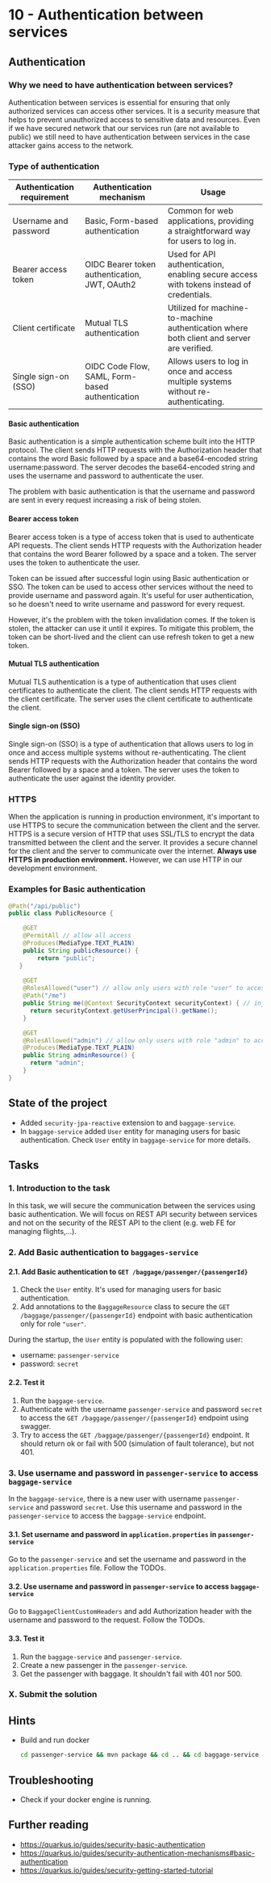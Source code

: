 # 10 - Authentication between services

## Authentication

### Why we need to have authentication between services?

Authentication between services is essential for ensuring that only authorized services can access other services. It is a security measure that helps to prevent unauthorized access to sensitive data and resources. Even if we have secured network that our services run (are not available to public) we still need to have authentication between services in the case attacker gains access to the network.

### Type of authentication

| Authentication requirement | Authentication mechanism                                 | Usage                                                                                       |
|----------------------------|----------------------------------------------------------|---------------------------------------------------------------------------------------------|
| Username and password      | Basic, Form-based authentication                         | Common for web applications, providing a straightforward way for users to log in.           |
| Bearer access token        | OIDC Bearer token authentication, JWT, OAuth2            | Used for API authentication, enabling secure access with tokens instead of credentials.     |
| Client certificate         | Mutual TLS authentication                                | Utilized for machine-to-machine authentication where both client and server are verified.  |
| Single sign-on (SSO)       | OIDC Code Flow, SAML, Form-based authentication          | Allows users to log in once and access multiple systems without re-authenticating.         |

#### Basic authentication

Basic authentication is a simple authentication scheme built into the HTTP protocol. The client sends HTTP requests with the Authorization header that contains the word Basic followed by a space and a base64-encoded string username:password. The server decodes the base64-encoded string and uses the username and password to authenticate the user.

The problem with basic authentication is that the username and password are sent in every request increasing a risk of being stolen. 

#### Bearer access token

Bearer access token is a type of access token that is used to authenticate API requests. The client sends HTTP requests with the Authorization header that contains the word Bearer followed by a space and a token. The server uses the token to authenticate the user.

Token can be issued after successful login using Basic authentication or SSO. The token can be used to access other services without the need to provide username and password again. It's useful for user authentication, so he doesn't need to write username and password for every request.

However, it's the problem with the token invalidation comes. If the token is stolen, the attacker can use it until it expires. To mitigate this problem, the token can be short-lived and the client can use refresh token to get a new token.

#### Mutual TLS authentication

Mutual TLS authentication is a type of authentication that uses client certificates to authenticate the client. The client sends HTTP requests with the client certificate. The server uses the client certificate to authenticate the client.

#### Single sign-on (SSO)

Single sign-on (SSO) is a type of authentication that allows users to log in once and access multiple systems without re-authenticating. The client sends HTTP requests with the Authorization header that contains the word Bearer followed by a space and a token. The server uses the token to authenticate the user against the identity provider.

### HTTPS

When the application is running in production environment, it's important to use HTTPS to secure the communication between the client and the server. HTTPS is a secure version of HTTP that uses SSL/TLS to encrypt the data transmitted between the client and the server. It provides a secure channel for the client and the server to communicate over the internet. **Always use HTTPS in production environment.** However, we can use HTTP in our development environment.

### Examples for Basic authentication

```java
@Path("/api/public")
public class PublicResource {

    @GET
    @PermitAll // allow all access
    @Produces(MediaType.TEXT_PLAIN)
    public String publicResource() {
        return "public";
   }
   
    @GET
    @RolesAllowed("user") // allow only users with role "user" to access this resource
    @Path("/me")
    public String me(@Context SecurityContext securityContext) { // inject the security context
      return securityContext.getUserPrincipal().getName();
    }

    @GET
    @RolesAllowed("admin") // allow only users with role "admin" to access this resource 
    @Produces(MediaType.TEXT_PLAIN)
    public String adminResource() {
      return "admin";
    }
}
```

## State of the project

- Added `security-jpa-reactive` extension to and `baggage-service`.
- In `baggage-service` added `User` entity for managing users for basic authentication. Check `User` entity in `baggage-service` for more details. 

## Tasks

### 1. Introduction to the task

In this task, we will secure the communication between the services using basic authentication. We will focus on REST API security between services and not on the security of the REST API to the client (e.g. web FE for managing flights,...).

### 2. Add Basic authentication to `baggages-service` 

#### 2.1. Add Basic authentication to `GET /baggage/passenger/{passengerId}`

1. Check the `User` entity. It's used for managing users for basic authentication.
2. Add annotations to the `BaggageResource` class to secure the `GET /baggage/passenger/{passengerId}` endpoint with basic authentication only for role `"user"`.


During the startup, the `User` entity is populated with the following user:
- username: `passenger-service`
- password: `secret`

#### 2.2. Test it

1. Run the `baggage-service`.
2. Authenticate with the username `passenger-service` and password `secret` to access the `GET /baggage/passenger/{passengerId}` endpoint using swagger.
3. Try to access the `GET /baggage/passenger/{passengerId}` endpoint. It should return ok or fail with 500 (simulation of fault tolerance), but not 401.


### 3. Use username and password in `passenger-service` to access `baggage-service`

In the `baggage-service`, there is a new user with username `passenger-service` and password `secret`. Use this username and password in the `passenger-service` to access the `baggage-service` endpoint.

#### 3.1. Set username and password in `application.properties` in `passenger-service`

Go to the `passenger-service` and set the username and password in the `application.properties` file. Follow the TODOs. 

#### 3.2. Use username and password in `passenger-service` to access `baggage-service`

Go to `BaggageClientCustomHeaders` and add Authorization header with the username and password to the request. Follow the TODOs.

#### 3.3. Test it

1. Run the `baggage-service` and `passenger-service`.
2. Create a new passenger in the `passenger-service`.
3. Get the passenger with baggage. It shouldn't fail with 401 nor 500.

### X. Submit the solution

[//]: # (TODO after setting up github classroom)

## Hints

- Build and run docker
  ```bash
  cd passenger-service && mvn package && cd .. && cd baggage-service && mvn package && cd .. && cd flight-service && mvn package && cd .. && docker compose build && docker compose up
   ```

## Troubleshooting

- Check if your docker engine is running.

## Further reading

- https://quarkus.io/guides/security-basic-authentication
- https://quarkus.io/guides/security-authentication-mechanisms#basic-authentication
- https://quarkus.io/guides/security-getting-started-tutorial
